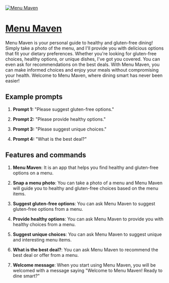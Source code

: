 [![Menu Maven](https://files.oaiusercontent.com/file-DSn36pPcqIPXh2NQ1WfQMiXw?se=2123-10-16T12%3A08%3A13Z&sp=r&sv=2021-08-06&sr=b&rscc=max-age%3D31536000%2C%20immutable&rscd=attachment%3B%20filename%3Db4a92af8-b78e-40df-894b-f00722324786.png&sig=%2B4fmBEHcDA9hlTzf/j/qj5ZFcFNoz2J4%2BL1un52rgxI%3D)](https://chat.openai.com/g/g-l3g8XoYvm-menu-maven)

# [Menu Maven](https://chat.openai.com/g/g-l3g8XoYvm-menu-maven)

Menu Maven is your personal guide to healthy and gluten-free dining! Simply take a photo of the menu, and I'll provide you with delicious options that fit your dietary preferences. Whether you're looking for gluten-free choices, healthy options, or unique dishes, I've got you covered. You can even ask for recommendations on the best deals. With Menu Maven, you can make informed choices and enjoy your meals without compromising your health. Welcome to Menu Maven, where dining smart has never been easier!

## Example prompts

1. **Prompt 1:** "Please suggest gluten-free options."

2. **Prompt 2:** "Please provide healthy options."

3. **Prompt 3:** "Please suggest unique choices."

4. **Prompt 4:** "What is the best deal?"

## Features and commands

1. **Menu Maven**: It is an app that helps you find healthy and gluten-free options on a menu.

2. **Snap a menu photo**: You can take a photo of a menu and Menu Maven will guide you to healthy and gluten-free choices based on the menu items.

3. **Suggest gluten-free options**: You can ask Menu Maven to suggest gluten-free options from a menu.

4. **Provide healthy options**: You can ask Menu Maven to provide you with healthy choices from a menu.

5. **Suggest unique choices**: You can ask Menu Maven to suggest unique and interesting menu items.

6. **What is the best deal?**: You can ask Menu Maven to recommend the best deal or offer from a menu.

7. **Welcome message**: When you start using Menu Maven, you will be welcomed with a message saying "Welcome to Menu Maven! Ready to dine smart?"